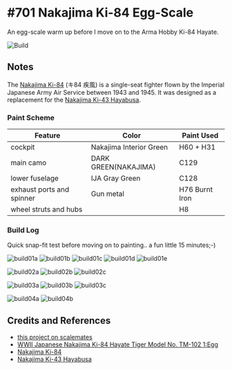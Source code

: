 # #701 Nakajima Ki-84 Egg-Scale

An egg-scale warm up before I move on to the Arma Hobby Ki-84 Hayate.

![Build](./assets/EggScale_build.jpg?raw=true)

## Notes

The [Nakajima Ki-84](https://en.wikipedia.org/wiki/Nakajima_Ki-84) (キ84 疾風)
is a single-seat fighter flown by the Imperial Japanese Army Air Service between 1943 and 1945.
It was designed as a replacement for the [Nakajima Ki-43 Hayabusa](https://en.wikipedia.org/wiki/Nakajima_Ki-43_Hayabusa).

### Paint Scheme

| Feature                   | Color                   | Paint Used |
|---------------------------|-------------------------|------------|
| cockpit                   | Nakajima Interior Green | H60 + H31        |
| main camo                 | DARK GREEN(NAKAJIMA)    | C129             |
| lower fuselage            | IJA Gray Green          | C128             |
| exhaust ports and spinner | Gun metal               | H76 Burnt Iron   |
| wheel struts and hubs     |                         | H8               |

### Build Log

Quick snap-fit test before moving on to painting.. a fun little 15 minutes;-)

![build01a](./assets/build01a.jpg?raw=true)
![build01b](./assets/build01b.jpg?raw=true)
![build01c](./assets/build01c.jpg?raw=true)
![build01d](./assets/build01d.jpg?raw=true)
![build01e](./assets/build01e.jpg?raw=true)

![build02a](./assets/build02a.jpg?raw=true)
![build02b](./assets/build02b.jpg?raw=true)
![build02c](./assets/build02c.jpg?raw=true)

![build03a](./assets/build03a.jpg?raw=true)
![build03b](./assets/build03b.jpg?raw=true)
![build03c](./assets/build03c.jpg?raw=true)

![build04a](./assets/build04a.jpg?raw=true)
![build04b](./assets/build04b.jpg?raw=true)

## Credits and References

* [this project on scalemates](https://www.scalemates.com/profiles/mate.php?id=74137&p=projects&project=140416)
* [WWII Japanese Nakajima Ki-84 Hayate Tiger Model No. TM-102 1:Egg](https://www.scalemates.com/kits/tiger-model-tm-102-nakajima-ki-84-hayate--938381)
* [Nakajima Ki-84](https://en.wikipedia.org/wiki/Nakajima_Ki-84)
* [Nakajima Ki-43 Hayabusa](https://en.wikipedia.org/wiki/Nakajima_Ki-43_Hayabusa)
